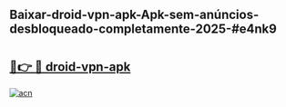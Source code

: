 ## Baixar-droid-vpn-apk-Apk-sem-anúncios-desbloqueado-completamente-2025-#e4nk9

# <h2><a href="https://ainizakaria.my?title=droid-vpn-apk&ref=20M">🔗👉 🔴 droid-vpn-apk</a></h2>

[![acn](https://github.com/user-attachments/assets/0f9c940e-d8b0-45ae-aac7-cd30a18b3e1c)](https://ainizakaria.my?title=droid-vpn-apk&ref=20M)

